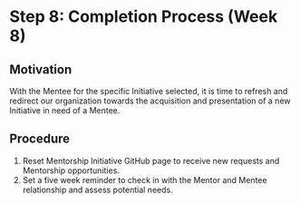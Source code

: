 # Step 8: Completion Process (Week 8)

## Motivation
With the Mentee for the specific Initiative selected, it is time to refresh and redirect our organization towards the acquisition and presentation of a new Initiative in need of a Mentee.

## Procedure
1. Reset Mentorship Initiative GitHub page to receive new requests and Mentorship opportunities.
2. Set a five week reminder to check in with the Mentor and Mentee relationship and assess potential needs.
